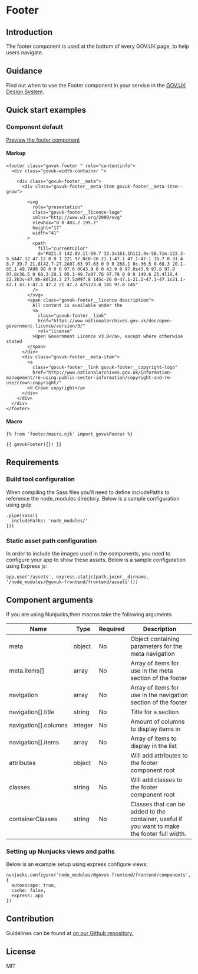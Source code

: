 # Footer

## Introduction

The footer component is used at the bottom of every GOV.UK page, to help users navigate.

## Guidance

Find out when to use the Footer component in your service in the [GOV.UK Design System](https://govuk-design-system-production.cloudapps.digital/components/footer).

## Quick start examples

### Component default

[Preview the footer component](http://govuk-frontend-review.herokuapp.com/components/footer/preview)

#### Markup

    <footer class="govuk-footer " role="contentinfo">
      <div class="govuk-width-container ">

        <div class="govuk-footer__meta">
          <div class="govuk-footer__meta-item govuk-footer__meta-item--grow">

            <svg
              role="presentation"
              class="govuk-footer__licence-logo"
              xmlns="http://www.w3.org/2000/svg"
              viewbox="0 0 483.2 195.7"
              height="17"
              width="41"
            >
              <path
                fill="currentColor"
                d="M421.5 142.8V.1l-50.7 32.3v161.1h112.4v-50.7zm-122.3-9.6A47.12 47.12 0 0 1 221 97.8c0-26 21.1-47.1 47.1-47.1 16.7 0 31.4 8.7 39.7 21.8l42.7-27.2A97.63 97.63 0 0 0 268.1 0c-36.5 0-68.3 20.1-85.1 49.7A98 98 0 0 0 97.8 0C43.9 0 0 43.9 0 97.8s43.9 97.8 97.8 97.8c36.5 0 68.3-20.1 85.1-49.7a97.76 97.76 0 0 0 149.6 25.4l19.4 22.2h3v-87.8h-80l24.3 27.5zM97.8 145c-26 0-47.1-21.1-47.1-47.1s21.1-47.1 47.1-47.1 47.2 21 47.2 47S123.8 145 97.8 145"
              />
            </svg>
            <span class="govuk-footer__licence-description">
              All content is available under the
              <a
                class="govuk-footer__link"
                href="https://www.nationalarchives.gov.uk/doc/open-government-licence/version/3/"
                rel="license"
              >Open Government Licence v3.0</a>, except where otherwise stated
            </span>
          </div>
          <div class="govuk-footer__meta-item">
            <a
              class="govuk-footer__link govuk-footer__copyright-logo"
              href="http://www.nationalarchives.gov.uk/information-management/re-using-public-sector-information/copyright-and-re-use/crown-copyright/"
            >© Crown copyright</a>
          </div>
        </div>
      </div>
    </footer>

#### Macro

    {% from 'footer/macro.njk' import govukFooter %}

    {{ govukFooter({}) }}

## Requirements

### Build tool configuration

When compiling the Sass files you'll need to define includePaths to reference the node_modules directory. Below is a sample configuration using gulp

    .pipe(sass({
      includePaths: 'node_modules/'
    }))

### Static asset path configuration

In order to include the images used in the components, you need to configure your app to show these assets. Below is a sample configuration using Express js:

    app.use('/assets', express.static(path.join(__dirname, '/node_modules/@govuk-frontend/frontend/assets')))

## Component arguments

If you are using Nunjucks,then macros take the following arguments

<table class="govuk-table">

<thead class="govuk-table__head">

<tr class="govuk-table__row">

<th class="govuk-table__header" scope="col">Name</th>

<th class="govuk-table__header" scope="col">Type</th>

<th class="govuk-table__header" scope="col">Required</th>

<th class="govuk-table__header" scope="col">Description</th>

</tr>

</thead>

<tbody class="govuk-table__body">

<tr class="govuk-table__row">

<td class="govuk-table__cell">meta</td>

<td class="govuk-table__cell ">object</td>

<td class="govuk-table__cell ">No</td>

<td class="govuk-table__cell ">Object containing parameters for the meta navigation</td>

</tr>

<tr class="govuk-table__row">

<td class="govuk-table__cell">meta.items[]</td>

<td class="govuk-table__cell ">array</td>

<td class="govuk-table__cell ">No</td>

<td class="govuk-table__cell ">Array of items for use in the meta section of the footer</td>

</tr>

<tr class="govuk-table__row">

<td class="govuk-table__cell">navigation</td>

<td class="govuk-table__cell ">array</td>

<td class="govuk-table__cell ">No</td>

<td class="govuk-table__cell ">Array of items for use in the navigation section of the footer</td>

</tr>

<tr class="govuk-table__row">

<td class="govuk-table__cell">navigation[].title</td>

<td class="govuk-table__cell ">string</td>

<td class="govuk-table__cell ">No</td>

<td class="govuk-table__cell ">Title for a section</td>

</tr>

<tr class="govuk-table__row">

<td class="govuk-table__cell">navigation[].columns</td>

<td class="govuk-table__cell ">integer</td>

<td class="govuk-table__cell ">No</td>

<td class="govuk-table__cell ">Amount of columns to display items in</td>

</tr>

<tr class="govuk-table__row">

<td class="govuk-table__cell">navigation[].items</td>

<td class="govuk-table__cell ">array</td>

<td class="govuk-table__cell ">No</td>

<td class="govuk-table__cell ">Array of items to display in the list</td>

</tr>

<tr class="govuk-table__row">

<td class="govuk-table__cell">attributes</td>

<td class="govuk-table__cell ">object</td>

<td class="govuk-table__cell ">No</td>

<td class="govuk-table__cell ">Will add attributes to the footer component root</td>

</tr>

<tr class="govuk-table__row">

<td class="govuk-table__cell">classes</td>

<td class="govuk-table__cell ">string</td>

<td class="govuk-table__cell ">No</td>

<td class="govuk-table__cell ">Will add classes to the footer component root</td>

</tr>

<tr class="govuk-table__row">

<td class="govuk-table__cell">containerClasses</td>

<td class="govuk-table__cell ">string</td>

<td class="govuk-table__cell ">No</td>

<td class="govuk-table__cell ">Classes that can be added to the container, useful if you want to make the footer full width.</td>

</tr>

</tbody>

</table>

### Setting up Nunjucks views and paths

Below is an example setup using express configure views:

    nunjucks.configure('node_modules/@govuk-frontend/frontend/components', {
      autoescape: true,
      cache: false,
      express: app
    })

## Contribution

Guidelines can be found at [on our Github repository.](https://github.com/alphagov/govuk-frontend/blob/master/CONTRIBUTING.md "link to contributing guidelines on our github repository")

## License

MIT
